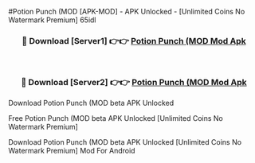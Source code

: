 #Potion Punch (MOD [APK-MOD] - APK Unlocked - [Unlimited Coins No Watermark Premium] 65idl



<div align="center">

<h3>🔴 Download [Server1] 👉👉 <a href="https://momento.my/?title=Potion_Punch_(MOD">Potion Punch (MOD Mod Apk</a></h3><br>

<h3>🔴 Download [Server2] 👉👉 <a href="https://momento.my/?title=Potion_Punch_(MOD">Potion Punch (MOD Mod Apk</a></h3>
</div>



Download Potion Punch (MOD beta APK Unlocked

Free Potion Punch (MOD beta APK Unlocked [Unlimited Coins No Watermark Premium]

Download Potion Punch (MOD beta APK Unlocked [Unlimited Coins No Watermark Premium] Mod For Android
